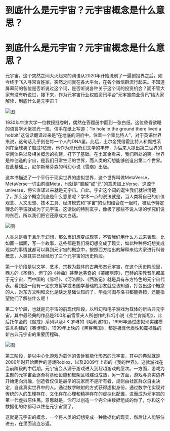 # 到底什么是元宇宙？元宇宙概念是什么意思？


# 到底什么是元宇宙？元宇宙概念是什么意思？

元宇宙，这个突然之间大火起来的词语从2020年开始洗刷了一遍创投界之后，如今终于飞入寻常百姓家，突然之间就在各大平台，在各个微信群流行起来。不知道屏幕前的各位是否听说过这个词，是否听说各种关于这个词的投资机会？而不管大家有没有听说过，接下来，作为元宇宙行业权威资讯平台“元宇宙商业资讯”给大家解读，到底什么是元宇宙？ 

![图](https://i0.hdslb.com/bfs/article/b4f5d551d13f9905d0bf1d699d2150def4f4009e.jpg@861w_575h_progressive.webp)

1930年牛津大学一位教授批卷时，偶然在答题册中翻到一张白纸。这位昏昏欲睡的语言学大佬灵光一现，信手在纸上写道：“In hole in the ground there lived a hobbit”这句话翻译过来是“在地底的洞府中，住着一个霍比特人”，对于英语世界来说，这句话几乎刻在每一个人的DNA里。此后，土尔金凭借霍比特人和魔戒系列在全球卖了超过1亿册，他作为现代奇幻文学的丰碑，为后来人提出第二世界的空间体系以及相关概念的构建，打下了基础。在土耳金看来，我们所处的第一世界是神创造的宇宙，是我们日常生活的世界，而人类的幻想能够创造出第二个世界。在此基础上，尼尔斯蒂芬森的科幻小说《雪崩》出版。

这本书描述了一个平行于现实世界的虚拟世界，这个世界叫做MetaVerse，MetaVerse一词由前缀Meta，也就是“超越”或“元”的意思加上Verse，这源于universe，将它直译过来就是元宇宙。自此，宇宙这个词的诞生我们就讲清楚了。那么这个概念到底是什么意思呢？学术一点的说法就是，当人类将自己的价值观念、人文思想、技术工具、经济模式和“宇宙”的认知结合在一起时，被赋予特定理念的宇宙就成为了元宇宙。这话说的特别玄乎，像极了那些不说人话的学究们说的东西，所以我们把它还原成大白话。 

![图](https://i0.hdslb.com/bfs/article/ea9c4458145ac413810e8fa163b292a803f3efc1.jpg@798w_470h_progressive.webp)

人类总是善于且乐于幻想，那么当幻想变成现实，不管我们用什么方式来表现，比如画一幅画，写一个故事，这些都是我们将幻想变成了现实，如此种种将幻想变成现实的事情就都可以算到元宇宙的概念中，按照西方给出的解释来给大家进行科普概念，人类其实已经经历了三个元宇宙的历史阶段。

第一个阶段是以文学、艺术、宗教为载体的古典形态元宇宙，在这个历史阶段里，西方的《圣经》，但丁的《神曲》甚至达芬奇的《蒙娜丽莎》，巴赫的宗教音乐都属于元宇宙，而中国的《易经》、《河洛图》、《西游记》就是具有东方特色的元宇宙代表。看到这一段有一定东方哲学或者国学基础的朋友就应该知道，打包出这个概念的人，对东方文明和文化是缺乏基础认知的了，毕竟河图与洛书都能弄错，还能指望他们了解些什么呢！

第二个阶段，也就是元宇宙的前现代阶段，以科幻和电子游戏为载体的新古典元宇宙。其中最经典的作品是200年前雪莱夫人所创作的科幻小说《弗兰肯斯坦》，此后托尔金的《魔戒》系列以及J.K.罗琳的《哈利波特》，1996年通过虚拟现实建模语言构建的《赛博城》，1999年上映的《黑客帝国》，都是极具代表性和震撼性的新古典元宇宙的重要历程碑。 

![图](https://i0.hdslb.com/bfs/article/e09d4811ba0961663f6a34e2badd979147eeb42c.jpg@806w_453h_progressive.webp)

第三阶段，是以中心化游戏为载体的告诉智能化形态的元宇宙，其中的典型就是2006年时开始面世的游戏Roblox，以及2009年上市的《我的世界》。这款游戏在当前阶段的中后期，元宇宙会从源于游戏进入到超越游戏的层次。一方面，游戏为主题的元宇宙会逐渐将基础设施和框架区域建设成熟，另一方面，游戏与真实边界开始走向消融，创造者仅仅是最早的玩家而不是所有者，规则由社区群众自主决定，自此真实世界中的人。通过数字映射的方式获得虚拟身份，通过数字化实现对传统的人的生理存在、文化存在心理和精神存在的虚拟化配置，进而成为元宇宙的第一代虚拟原住民。意思就是，你可以创造一个完全由数据组成的你了，你和这个数据化的你都可以住在元宇宙里了。

这就是元宇宙的概念，一个将人类的幻想变成一种数据化的现实，然后让人能够住进去，在里面流连忘返。 
